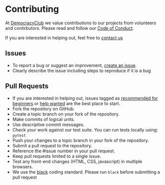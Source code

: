 # Contributing

At [DemocracyClub](https://democracyclub.org.uk/) we value contributions to our projects from volunteers and contirbutors. Please read and follow our [Code of Conduct](https://democracyclub.org.uk/code-of-conduct/).

If you are interested in helping out, feel free to
[contact us](https://democracyclub.org.uk/contact/)

## Issues
* To report a bug or suggest an improvement, [create an issue](https://github.com/DemocracyClub/yournextrepresentative/issues/new).
* Clearly describe the issue including steps to reproduce if it is a bug

## Pull Requests
* If you are interested in helping out, issues tagged as [recommended for beginners](https://github.com/DemocracyClub/yournextrepresentative/issues?q=is%3Aissue+is%3Aopen+label%3A%22recommended+for+beginners%22) or [help wanted](https://github.com/DemocracyClub/yournextrepresentative/issues?q=is%3Aissue+is%3Aopen+label%3A%22help+wanted%22) are the best place to start.
* Fork the repository on GitHub.
* Create a topic branch on your fork of the repository.
* Make commits of logical units.
* Use descriptive commit messages.
* Check your work against our test suite. You can run tests locally using: `pytest`
* Push your changes to a topic branch in your fork of the repository.
* Submit a pull request to the repository.
* Reference the #issue number in your pull request.
* Keep pull requests limited to a single issue.
* Test any front-end changes (HTML, CSS, javascript) in multiple browsers.
* We use the [black](https://github.com/ambv/black) coding standard. Please run `black` before submitting a pull request


